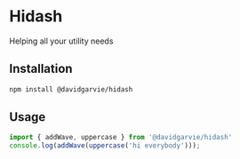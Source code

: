 # Hidash

Helping all your utility needs

## Installation

```sh
npm install @davidgarvie/hidash
```

## Usage

```js
import { addWave, uppercase } from '@davidgarvie/hidash'
console.log(addWave(uppercase('hi everybody')));
```
